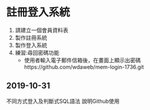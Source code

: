# 註冊登入系統
1. 請建立一個會員資料表
2. 製作註冊系統
3. 製作登入系統
4. 練習:尋回密碼功能
    * 使用者輸入電子郵件信箱後，在畫面上顯示出密碼https://github.com/wdaweb/mem-login-1736.git
  
 ## 2019-10-31
 不同方式登入及判斷式SQL語法
 說明Github使用
  